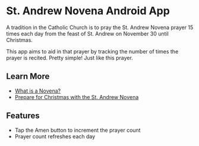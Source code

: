 # St. Andrew Novena Android App

A tradition in the Catholic Church is to pray the St. Andrew Novena prayer 15 times each day
from the feast of St. Andrew on November 30 until Christmas.

This app aims to aid in that prayer by tracking the number of times the prayer is recited.
Pretty simple! Just like this prayer.  

## Learn More

- [What is a Novena?](https://en.wikipedia.org/wiki/Novena)
- [Prepare for Christmas with the St. Andrew Novena](http://aleteia.org/2016/11/30/prepare-for-christmas-with-the-saint-andrew-novena/)

## Features

- Tap the Amen button to increment the prayer count
- Prayer count refreshes each day
